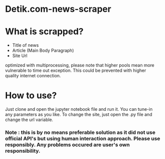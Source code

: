 # Detik.com-news-scraper

# What is scrapped?
- Title of news
- Article (Main Body Paragraph)
- Site Url 

optimized with multiprocessing, please note that higher pools mean more vulnerable to time out exception. This could be prevented with higher quality internet connection.

# How to use?
Just clone and open the jupyter notebook file and run it. You can tune-in any parameters as you like. To change the site, just open the .py file and change the url variable.

### Note : this is by no means preferable solution as it did not use official API's but using human interaction approach. Please use responsibly. Any problems occured are user's own responsibility.
